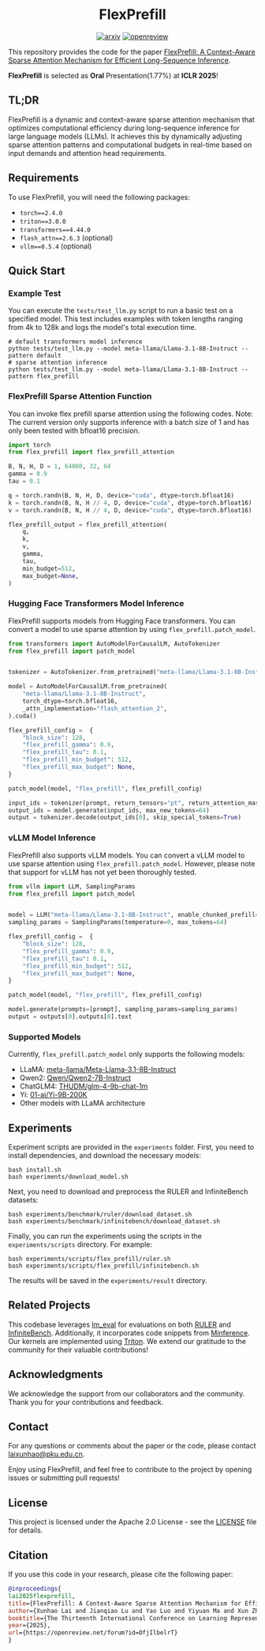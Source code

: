 <h1 align="center">FlexPrefill</h1>

<div align="center">
    
[![arxiv](https://img.shields.io/badge/arXiv-2502.20766-b31b1b.svg)](https://arxiv.org/abs/2502.20766)
[![openreview](https://img.shields.io/badge/OpenReview-Paper-COLOR.svg)](https://openreview.net/forum?id=OfjIlbelrT)

</div>


This repository provides the code for the paper [FlexPrefill: A Context-Aware Sparse Attention Mechanism for Efficient Long-Sequence Inference](https://openreview.net/forum?id=OfjIlbelrT). 

**FlexPrefill** is selected as **Oral** Presentation(1.77%) at **ICLR 2025**!

## TL;DR

FlexPrefill is a dynamic and context-aware sparse attention mechanism that optimizes computational efficiency during long-sequence inference for large language models (LLMs). It achieves this by dynamically adjusting sparse attention patterns and computational budgets in real-time based on input demands and attention head requirements.

## Requirements

To use FlexPrefill, you will need the following packages:

- `torch==2.4.0`
- `triton==3.0.0`
- `transformers==4.44.0`
- `flash_attn==2.6.3` (optional)
- `vllm==0.5.4` (optional)

## Quick Start

### Example Test

You can execute the `tests/test_llm.py` script to run a basic test on a specified model. This test includes examples with token lengths ranging from 4k to 128k and logs the model's total execution time.

```shell
# default transformers model inference
python tests/test_llm.py --model meta-llama/Llama-3.1-8B-Instruct --pattern default
# sparse attention inference
python tests/test_llm.py --model meta-llama/Llama-3.1-8B-Instruct --pattern flex_prefill
```

### FlexPrefill Sparse Attention Function

You can invoke flex prefill sparse attention using the following codes. Note: The current version only supports inference with a batch size of 1 and has only been tested with bfloat16 precision.

```python
import torch
from flex_prefill import flex_prefill_attention

B, N, H, D = 1, 64000, 32, 64
gamma = 0.9
tau = 0.1

q = torch.randn(B, N, H, D, device="cuda", dtype=torch.bfloat16)
k = torch.randn(B, N, H // 4, D, device="cuda", dtype=torch.bfloat16)
v = torch.randn(B, N, H // 4, D, device="cuda", dtype=torch.bfloat16)

flex_prefill_output = flex_prefill_attention(
    q,
    k,
    v,
    gamma,
    tau,
    min_budget=512,
    max_budget=None,
)
```

### Hugging Face Transformers Model Inference

FlexPrefill supports models from Hugging Face transformers. You can convert a model to use sparse attention by using `flex_prefill.patch_model`.

```python
from transformers import AutoModelForCausalLM, AutoTokenizer
from flex_prefill import patch_model


tokenizer = AutoTokenizer.from_pretrained("meta-llama/Llama-3.1-8B-Instruct")

model = AutoModelForCausalLM.from_pretrained(
    "meta-llama/Llama-3.1-8B-Instruct",
    torch_dtype=torch.bfloat16,
    _attn_implementation="flash_attention_2",
).cuda()

flex_prefill_config =  {
    "block_size": 128,
    "flex_prefill_gamma": 0.9,
    "flex_prefill_tau": 0.1,
    "flex_prefill_min_budget": 512,
    "flex_prefill_max_budget": None,
}

patch_model(model, "flex_prefill", flex_prefill_config)

input_ids = tokenizer(prompt, return_tensors="pt", return_attention_mask=False).input_ids.cuda()
output_ids = model.generate(input_ids, max_new_tokens=64)
output = tokenizer.decode(output_ids[0], skip_special_tokens=True)
```

### vLLM Model Inference

FlexPrefill also supports vLLM models. You can convert a vLLM model to use sparse attention using `flex_prefill.patch_model`. However, please note that support for vLLM has not yet been thoroughly tested.

```python
from vllm import LLM, SamplingParams
from flex_prefill import patch_model


model = LLM("meta-llama/Llama-3.1-8B-Instruct", enable_chunked_prefill=False, max_num_seqs=1)
sampling_params = SamplingParams(temperature=0, max_tokens=64)

flex_prefill_config =  {
    "block_size": 128,
    "flex_prefill_gamma": 0.9,
    "flex_prefill_tau": 0.1,
    "flex_prefill_min_budget": 512,
    "flex_prefill_max_budget": None,
}

patch_model(model, "flex_prefill", flex_prefill_config)

model.generate(prompts=[prompt], sampling_params=sampling_params)
output = outputs[0].outputs[0].text
```

### Supported Models

Currently, `flex_prefill.patch_model` only supports the following models:
- LLaMA: [meta-llama/Meta-Llama-3.1-8B-Instruct](https://huggingface.co/meta-llama/Meta-Llama-3.1-8B-Instruct)
- Qwen2: [Qwen/Qwen2-7B-Instruct](https://huggingface.co/Qwen/Qwen2-7B-Instruct)
- ChatGLM4: [THUDM/glm-4-9b-chat-1m](https://huggingface.co/THUDM/glm-4-9b-chat-1m)
- Yi: [01-ai/Yi-9B-200K](https://huggingface.co/01-ai/Yi-9B-200K)
- Other models with LLaMA architecture

## Experiments

Experiment scripts are provided in the `experiments` folder. First, you need to install dependencies, and download the necessary models:

```shell
bash install.sh
bash experiments/download_model.sh
```

Next, you need to download and preprocess the RULER and InfiniteBench datasets:

```shell
bash experiments/benchmark/ruler/download_dataset.sh
bash experiments/benchmark/infinitebench/download_dataset.sh
```

Finally, you can run the experiments using the scripts in the `experiments/scripts` directory. For example:

```shell
bash experiments/scripts/flex_prefill/ruler.sh
bash experiments/scripts/flex_prefill/infinitebench.sh
```

The results will be saved in the `experiments/result` directory.

## Related Projects

This codebase leverages [lm_eval](https://github.com/EleutherAI/lm-evaluation-harness) for evaluations on both [RULER](https://github.com/NVIDIA/RULER) and [InfiniteBench](https://github.com/OpenBMB/InfiniteBench). Additionally, it incorporates code snippets from [Minference](https://github.com/microsoft/MInference). Our kernels are implemented using [Triton](https://github.com/triton-lang/triton). We extend our gratitude to the community for their valuable contributions!


## Acknowledgments

We acknowledge the support from our collaborators and the community. Thank you for your contributions and feedback.

## Contact

For any questions or comments about the paper or the code, please contact laixunhao@pku.edu.cn.

Enjoy using FlexPrefill, and feel free to contribute to the project by opening issues or submitting pull requests!

## License

This project is licensed under the Apache 2.0 License - see the [LICENSE](LICENSE) file for details.

## Citation

If you use this code in your research, please cite the following paper:

```bibtex
@inproceedings{
lai2025flexprefill,
title={FlexPrefill: A Context-Aware Sparse Attention Mechanism for Efficient Long-Sequence Inference},
author={Xunhao Lai and Jianqiao Lu and Yao Luo and Yiyuan Ma and Xun Zhou},
booktitle={The Thirteenth International Conference on Learning Representations},
year={2025},
url={https://openreview.net/forum?id=OfjIlbelrT}
}
```
